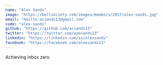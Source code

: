 ```yaml
---
name: "Alex Sands"
image: "https://bellsociety.com/images/members/2017/alex-sands.jpg"
email: "mailto:acsands13@gmail.com"
code: "alex-sands"
github: "https://github.com/acsands13"
twitter: "https://twitter.com/ayesands13"
linkedin: "https://linkedin.com/in/alexsands"
facebook: "https://facebook.com/alexsands13"
---
```

Achieving inbox zero